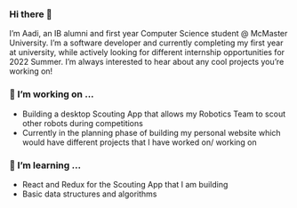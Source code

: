### Hi there 👋

I’m Aadi, an IB alumni and first year Computer Science student @ McMaster University. I’m a software developer and currently completing my first year at university, while actively looking for different internship opportunities for 2022 Summer. I’m always interested to hear about any cool projects you’re working on!

### 🔭 I’m working on ...

- Building a desktop Scouting App that allows my Robotics Team to scout other robots during competitions
- Currently in the planning phase of building my personal website which would have different projects that I have worked on/ working on

### 🌱 I’m learning ...

- React and Redux for the Scouting App that I am building
- Basic data structures and algorithms

